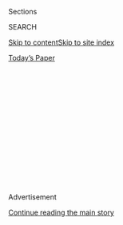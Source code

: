<div id="app">

<div>

<div>

<div>

<div class="NYTAppHideMasthead css-1q2w90k e1suatyy0">

<div class="section css-ui9rw0 e1suatyy2">

<div class="css-eph4ug er09x8g0">

<div class="css-6n7j50">

</div>

<span class="css-1dv1kvn">Sections</span>

<div class="css-10488qs">

<span class="css-1dv1kvn">SEARCH</span>

</div>

[Skip to content](#site-content)[Skip to site
index](#site-index)

</div>

<div class="css-10698na e1huz5gh0">

</div>

</div>

<div id="masthead-bar-one" class="section hasLinks css-15hmgas e1csuq9d3">

<div class="css-uqyvli e1csuq9d0">

</div>

<div class="css-1uqjmks e1csuq9d1">

</div>

<div class="css-9e9ivx">

[](https://myaccount.nytimes3xbfgragh.onion/auth/login?response_type=cookie&client_id=vi)

</div>

<div class="css-1bvtpon e1csuq9d2">

[Today’s
Paper](https://www.nytimes3xbfgragh.onion/section/todayspaper)

</div>

</div>

</div>

</div>

<div data-aria-hidden="false">

<div id="site-content" data-role="main">

<div>

<div class="css-1aor85t" style="opacity:0.000000001;z-index:-1;visibility:hidden">

<div class="css-1hqnpie">

<div class="css-epjblv">

<span class="css-17xtcya">[Opinion](/section/opinion)</span><span class="css-x15j1o">|</span><span class="css-fwqvlz">The
Second Defeat of Bernie
Sanders</span>

</div>

<div class="css-k008qs">

<div class="css-1iwv8en">

<span class="css-18z7m18"></span>

<div>

</div>

</div>

<span class="css-1n6z4y">https://nyti.ms/3dlZIgt</span>

<div class="css-1705lsu">

<div class="css-4xjgmj">

<div class="css-4skfbu" data-role="toolbar" data-aria-label="Social Media Share buttons, Save button, and Comments Panel with current comment count" data-testid="share-tools">

  - 
  - 
  - 
  - 
    
    <div class="css-6n7j50">
    
    </div>

  - 
  - 

</div>

</div>

</div>

</div>

</div>

</div>

<div id="NYT_TOP_BANNER_REGION" class="css-13pd83m">

</div>

<div id="top-wrapper" class="css-1sy8kpn">

<div id="top-slug" class="css-l9onyx">

Advertisement

</div>

[Continue reading the main
story](#after-top)

<div class="ad top-wrapper" style="text-align:center;height:100%;display:block;min-height:250px">

<div id="top" class="place-ad" data-position="top" data-size-key="top">

</div>

</div>

<div id="after-top">

</div>

</div>

<div>

<div class="css-v5btjw etb61u70">

<div class="css-v05ibm etb61u71">

[Opinion](/section/opinion)

</div>

</div>

<div id="sponsor-wrapper" class="css-1hyfx7x">

<div id="sponsor-slug" class="css-19vbshk">

Supported by

</div>

[Continue reading the main
story](#after-sponsor)

<div id="sponsor" class="ad sponsor-wrapper" style="text-align:center;height:100%;display:block">

</div>

<div id="after-sponsor">

</div>

</div>

<div class="css-186x18t">

</div>

<div class="css-1vkm6nb ehdk2mb0">

# The Second Defeat of Bernie Sanders

</div>

In a revolutionary summer, he may be losing the battle for the future of
the left.

<div class="css-18e8msd">

<div class="css-vp77d3 epjyd6m0">

<div class="css-1p10dcb ey68jwv0" data-aria-hidden="true">

[![Ross
Douthat](https://static01.graylady3jvrrxbe.onion/images/2018/04/03/opinion/ross-douthat/ross-douthat-thumbLarge.png
"Ross Douthat")](https://www.nytimes3xbfgragh.onion/by/ross-douthat)

</div>

<div class="css-1baulvz">

By [<span class="css-1baulvz last-byline" itemprop="name">Ross
Douthat</span>](https://www.nytimes3xbfgragh.onion/by/ross-douthat)

<div class="css-8atqhb">

Opinion Columnist

</div>

</div>

</div>

  - June 23,
    2020

  - 
    
    <div class="css-4xjgmj">
    
    <div class="css-d8bdto" data-role="toolbar" data-aria-label="Social Media Share buttons, Save button, and Comments Panel with current comment count" data-testid="share-tools">
    
      - 
      - 
      - 
      - 
        
        <div class="css-6n7j50">
        
        </div>
    
      - 
      - 
    
    </div>
    
    </div>

</div>

<div class="css-79elbk" data-testid="photoviewer-wrapper">

<div class="css-z3e15g" data-testid="photoviewer-wrapper-hidden">

</div>

<div class="css-1a48zt4 ehw59r15" data-testid="photoviewer-children">

![<span class="css-16f3y1r e13ogyst0" data-aria-hidden="true">Bernie
Sanders campaigning in Grand Rapids, Mich., in
March.</span><span class="css-cnj6d5 e1z0qqy90" itemprop="copyrightHolder"><span class="css-1ly73wi e1tej78p0">Credit...</span><span><span>Chang
W. Lee/The New York
Times</span></span></span>](https://static01.graylady3jvrrxbe.onion/images/2020/06/23/opinion/23douthatWeb/merlin_170324484_7efdb4e4-a602-4dfb-89ed-14591a2ca5fc-articleLarge.jpg?quality=75&auto=webp&disable=upscale)

</div>

</div>

</div>

<div class="section meteredContent css-1r7ky0e" name="articleBody" itemprop="articleBody">

<div class="css-1fanzo5 StoryBodyCompanionColumn">

<div class="css-53u6y8">

Three months ago, Bernie Sanders lost his chance at the Democratic
nomination, after a brief moment in which his socialist revolution
seemed poised to raze the bastions of neoliberal power. But the
developments of the last month, the George Floyd protests and their
cultural repercussions, may prove the more significant defeat for the
Sanders cause. In the winter he merely lost a presidential nomination;
in the summer he may be losing the battle for the future of the left.

Throughout his career, Sanders has stood for the proposition that
left-wing politics lost its way after the 1970s by letting what should
be its central purpose — the class struggle, the rectification of
economic inequality, the war against the “millionaires and billionaires”
— be obscured by cultural battles and displaced by a pro-business,
pro-Wall Street economic program. This shift has made left-of-center
political parties (in Europe as well as the United States) steadily more
upper middle class and conservatism steadily more blue collar, but the
promise of Sandersism was that the transformation need not be permanent:
A left that recovered the language of class struggle, that disentangled
liberal politics from faculty-lounge elitism and neoliberal economics,
could rally a silent majority against plutocracy and win.

The 2016 Sanders primary campaign, which won white, working-class voters
who had been drifting from the Democrats, seemed to vindicate this
argument. The 2020 Sanders campaign, however, made it look more dubious,
by illustrating the core challenge facing a socialist revolution: Its
most passionate supporters — highly educated, economically disappointed
urbanites — aren’t natural coalition partners for a Rust Belt populism,
and the more they tugged Sanders toward the cultural left, the easier it
was for Joe Biden to win blue-collar votes, leaving Sanders leading an
ideological faction rather than a broader working-class insurgency.

Now, under these strange coronavirus conditions, we’re watching a
different sort of insurgency challenge or change liberalism, one founded
on an intersectional vision of left-wing politics that never came
naturally to Sanders. Rather than Medicare for All and taxing
plutocrats, the rallying cry is racial justice and defunding the police.
Instead of finding its nemeses in corporate suites, the intersectional
revolution finds them on antique pedestals and atop the cultural
establishment.

</div>

</div>

<div class="css-1fanzo5 StoryBodyCompanionColumn">

<div class="css-53u6y8">

And so far, as my colleague Sydney Ember
[noted](https://www.nytimes3xbfgragh.onion/2020/06/19/us/politics/bernie-sanders-protests.html)
last week, this revolution has been more unifying than Sanders’s version
— uniting the Democratic establishment that once closed ranks against
him, earning support from just about every major corporate and cultural
institution, sending anti-racism titles skyrocketing up the best-seller
list, even bringing Mitt Romney into the streets as a marcher and
inducing Donald Trump to make grudging noises about police reform.

Ember quotes the law professor Kimberlé Crenshaw, the theorist of
intersectionality, marveling at the change: “You basically have a moment
where every corporation worth its salt is saying something about
structural racism and anti-blackness, and that stuff is even
outdistancing what candidates in the Democratic Party were actually
saying.”

All this, from one perspective, vindicates critics who said Sanders’s
vision of revolution was too class-bound and race-blind all along.

But the longer arc of the current revolutionary moment may actually end
up vindicating the socialist critique of post-1970s liberalism — that
it’s obsessed with cultural power at the expense of economic
transformation, and that it puts the language of radicalism in the
service of elitism.

</div>

</div>

<div>

</div>

<div class="css-1fanzo5 StoryBodyCompanionColumn">

<div class="css-53u6y8">

The demand for police reform at the heart of the current protests
doesn’t fit this caricature. But much of the action around it, the
anti-racist reckoning unfolding in colleges, media organizations,
corporations and public statuary, may seem more unifying than the
Sanders revolution precisely because it isn’t as threatening to power.

</div>

</div>

<div class="css-1fanzo5 StoryBodyCompanionColumn">

<div class="css-53u6y8">

The fact that corporations are “outdistancing” even politicians, as
Crenshaw puts it, in paying fealty to anti-racism is perhaps the tell.
It’s not that corporate America is suddenly deeply committed to racial
equality; even for woke capital, the capitalism comes first. Rather,
it’s that anti-racism as a cultural curriculum, a rhetoric of
re-education, is relatively easy to fold into the mechanisms of
managerialism, under the tutelage of the human resources department. The
idea that you need to retrain your employees so that they can work
together without microaggressing isn’t Marxism, cultural or otherwise;
it’s just a novel form of Fordism, with white-fragility gurus in place
of efficiency experts.

In our cultural institutions, too, the official enthusiasm for the
current radical mood is suggestive of the revolution’s limits. The
tumult and protest is obviously a threat to certain people’s jobs: The
revolutionaries need scapegoats, examples, wrongthinkers to cast out
*pour encourager les autres*, superannuated figures to retire with
prejudice. But they aren’t out to dissolve Harvard or break up Google or
close The New York Times; they’re out to rule these institutions, with
more enlightenment than the old guard but the same fundamental powers.
And many of the changes the protesters seek are ones that the
establishment can happily accommodate: I can promise that few powerful
people will feel particularly threatened if the purge of Confederate
monuments widens and some statues of pre-World War II presidents and
Franciscan missionaries come crashing down as well. (Though renaming
Yale might be another matter …)

So the likely endgame of all this turbulence is the redistribution of
elite jobs, the upward circulation of the more racially diverse younger
generation, the abolition of perceived impediments to the management of
elite diversity (adieu, SAT) and the inculcation of a new elite language
whose academic style will delineate the professional class more
decisively from the unenlightened proles below. (With the possible
long-run consequence that not only the white working class but also some
minority voters will drift toward whatever remains of political
conservatism once Trump is finished with it.)

Yes, serious critics of structural racism have an agenda for economic as
well as cultural reform. But that agenda isn’t what’s being advanced:
Chuck Schumer will take a knee in kente cloth, but he isn’t likely to
pass a major reparations bill, the white liberals buying up the works of
Ibram X. Kendi aren’t going to abandon private schools or bus their kids
to minority neighborhoods. And in five years, it’s more likely that
2020’s legacy will be a cadre of permanently empowered commissars
getting people fired for unwise Twitter likes rather than any dramatic
interracial wealth redistribution.

I am a cynical conservative, so you can dismiss this as the usual
reactionary allergy to the fresh air of revolution. But it’s also what
an old-guard leftism, of the sort that Bernie Sanders attempted to
revive, would predict of a revolutionary movement that has so much of
the establishment on board.

The destiny of liberalism, for some time now, has looked like handshake
agreements among corporate, academic and media power centers, with
progressive rhetoric deployed either reassuringly or threateningly,
depending on what’s required to keep discontented factions within the
elite in line. The promise of the Sanders campaign was that the insights
of the older left, on class solidarity above all, could alter this
depressing future and make the newer left something more than a
handmaiden of oligarchy, a diversifier of late capitalism’s corporate
boards.

</div>

</div>

<div class="css-1fanzo5 StoryBodyCompanionColumn">

<div class="css-53u6y8">

The current wave of protests will have unpredictable consequences. But
right now, their revolution’s conspicuous elite support seems like
strong evidence that Bernie Sanders failed.

</div>

</div>

<div>

</div>

<div class="css-1fanzo5 StoryBodyCompanionColumn">

<div class="css-53u6y8">

*The Times is committed to publishing* [*a diversity of
letters*](https://www.nytimes3xbfgragh.onion/2019/01/31/opinion/letters/letters-to-editor-new-york-times-women.html)
*to the editor. We’d like to hear what you think about this or any of
our articles. Here are some*
[*tips*](https://help.nytimes3xbfgragh.onion/hc/en-us/articles/115014925288-How-to-submit-a-letter-to-the-editor)*.
And here’s our email:*
[*letters@NYTimes.com*](mailto:letters@NYTimes.com)*.*

*Follow The New York Times Opinion section on*
[*Facebook*](https://www.facebookcorewwwi.onion/nytopinion)*,* [*Twitter
(@NYTOpinion)*](http://twitter.com/NYTOpinion) *and*
[*Instagram*](https://www.instagram.com/nytopinion/)*, join the Facebook
political discussion group,* [*Voting While
Female*](https://www.facebookcorewwwi.onion/groups/votingwhilefemale/)*.*

</div>

</div>

</div>

<div>

</div>

<div>

</div>

<div>

</div>

<div>

<div id="bottom-wrapper" class="css-1ede5it">

<div id="bottom-slug" class="css-l9onyx">

Advertisement

</div>

[Continue reading the main
story](#after-bottom)

<div id="bottom" class="ad bottom-wrapper" style="text-align:center;height:100%;display:block;min-height:90px">

</div>

<div id="after-bottom">

</div>

</div>

</div>

</div>

</div>

## Site Index

<div>

</div>

## Site Information Navigation

  - [© <span>2020</span> <span>The New York Times
    Company</span>](https://help.nytimes3xbfgragh.onion/hc/en-us/articles/115014792127-Copyright-notice)

<!-- end list -->

  - [NYTCo](https://www.nytco.com/)
  - [Contact
    Us](https://help.nytimes3xbfgragh.onion/hc/en-us/articles/115015385887-Contact-Us)
  - [Work with us](https://www.nytco.com/careers/)
  - [Advertise](https://nytmediakit.com/)
  - [T Brand Studio](http://www.tbrandstudio.com/)
  - [Your Ad
    Choices](https://www.nytimes3xbfgragh.onion/privacy/cookie-policy#how-do-i-manage-trackers)
  - [Privacy](https://www.nytimes3xbfgragh.onion/privacy)
  - [Terms of
    Service](https://help.nytimes3xbfgragh.onion/hc/en-us/articles/115014893428-Terms-of-service)
  - [Terms of
    Sale](https://help.nytimes3xbfgragh.onion/hc/en-us/articles/115014893968-Terms-of-sale)
  - [Site
    Map](https://spiderbites.nytimes3xbfgragh.onion)
  - [Help](https://help.nytimes3xbfgragh.onion/hc/en-us)
  - [Subscriptions](https://www.nytimes3xbfgragh.onion/subscription?campaignId=37WXW)

</div>

</div>

</div>

</div>
